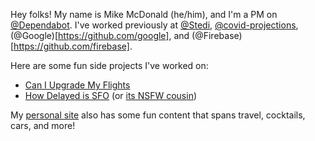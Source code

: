 Hey folks! My name is Mike McDonald (he/him), and I'm a PM on [@Dependabot](https://github.com/dependabot). I've worked previously at [@Stedi](https://github.com/stedi), [@covid-projections](https://github.com/covid-projections), (@Google)[https://github.com/google], and (@Firebase)[https://github.com/firebase]. 

Here are some fun side projects I've worked on:
 - [Can I Upgrade My Flights](https://caniupgrade.flights)
 - [How Delayed is SFO](https://howdelayed.is/sfo) (or [its NSFW cousin](https://howfucked.is/sfo))

My [personal site](https://mikemcdonald.co) also has some fun content that spans travel, cocktails, cars, and more!